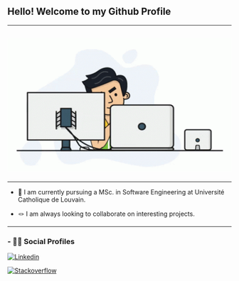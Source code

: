 <h2 align='left'>Hello! Welcome to my Github Profile</h2>
<hr>
<h2><img style="text-align: center;" src="https://github.com/AndrewArnita/AndrewArnita/blob/main/assets/programmer.gif" width="550px" height="300px"></h2>
<hr>

- 🏫 I am currently pursuing a MSc. in Software Engineering at Université Catholique de Louvain.

- 🪢 I am always looking to collaborate on interesting projects.

<hr>
<h3 align='left'>- 👨‍💻 Social Profiles</h3>

<div align='left'>

[![Linkedin](https://img.shields.io/badge/linkedin-%230077B5.svg?&style=for-the-badge&logo=linkedin&logoColor=white)](https://www.linkedin.com/in/andrewarnita/)

[![Stackoverflow](https://img.shields.io/badge/Stack%20Overflow-%23FF5722.svg?&style=for-the-badge&logo=stackoverflow&logoColor=white)](https://stackoverflow.com/users/17046403/andrew-arnita)

</div>

<!-- [![Anurag's GitHub stats](https://github-readme-stats.vercel.app/api?username=AndrewArnita)](https://github.com/anuraghazra/github-readme-stats) -->
